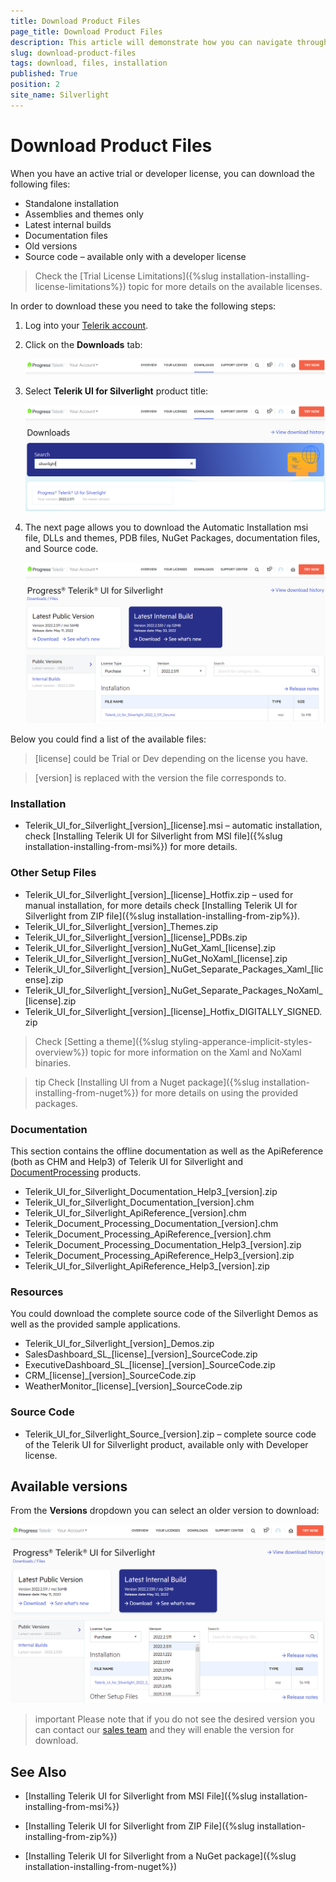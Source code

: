 ```yaml
---
title: Download Product Files
page_title: Download Product Files
description: This article will demonstrate how you can navigate through your account to download Telerik UI for Silverlight assemblies, examples, etc.
slug: download-product-files
tags: download, files, installation
published: True
position: 2
site_name: Silverlight
---
```


# Download Product Files

When you have an active trial or developer license, you can download the following files:

* Standalone installation
* Assemblies and themes only
* Latest internal builds
* Documentation files
* Old versions
* Source code – available only with a developer license

>Check the [Trial License Limitations]({%slug installation-installing-license-limitations%}) topic for more details on the available licenses.

In order to download these you need to take the following steps:

1. Log into your [Telerik account](https://www.telerik.com/account/).

2. Click on the __Downloads__ tab:

	![WPF Progress Site Downloads Tab](images/Download_product_files_0.png)

3. Select __Telerik UI for Silverlight__ product title:
	
	![WPF Progress Site Telerik UI for WPF Product Title](images/Download_product_files_11.png)

4. The next page allows you to download the Automatic Installation msi file, DLLs and themes, PDB files, NuGet Packages, documentation files, and Source code. 

	![WPF Progress Site Telerik UI for WPF Product Page](images/Download_product_files_21.png)

Below you could find a list of the available files:

>[license] could be Trial or Dev depending on the license you have.

>[version] is replaced with the version the file corresponds to.

### Installation

* Telerik_UI_for_Silverlight_[version]_[license].msi – automatic installation, check [Installing Telerik UI for Silverlight from MSI file]({%slug installation-installing-from-msi%}) for more details.

### Other Setup Files

* Telerik_UI_for_Silverlight_[version]_[license]_Hotfix.zip – used for manual installation, for more details check [Installing Telerik UI for Silverlight from ZIP file]({%slug installation-installing-from-zip%}).
* Telerik_UI_for_Silverlight_[version]_Themes.zip
* Telerik_UI_for_Silverlight_[version]_[license]_PDBs.zip
* Telerik_UI_for_Silverlight_[version]\_NuGet_Xaml_[license].zip
* Telerik_UI_for_Silverlight_[version]\_NuGet_NoXaml_[license].zip 
* Telerik_UI_for_Silverlight_[version]\_NuGet_Separate_Packages_Xaml_[license].zip
* Telerik_UI_for_Silverlight_[version]\_NuGet_Separate_Packages_NoXaml_[license].zip 
* Telerik_UI_for_Silverlight_[version]_[license]_Hotfix_DIGITALLY_SIGNED.zip 

>Check [Setting a theme]({%slug styling-apperance-implicit-styles-overview%}) topic for more information on the Xaml and NoXaml binaries.

>tip Check [Installing UI from a Nuget package]({%slug installation-installing-from-nuget%}) for more details on using the provided packages.

### Documentation

This section contains the offline documentation as well as the ApiReference (both as CHM and Help3) of Telerik UI for Silverlight and [DocumentProcessing](https://docs.telerik.com/devtools/document-processing/introduction) products.

* Telerik_UI_for_Silverlight_Documentation_Help3_[version].zip
* Telerik_UI_for_Silverlight_Documentation_[version].chm
* Telerik_UI_for_Silverlight_ApiReference_[version].chm
* Telerik_Document_Processing_Documentation_[version].chm
* Telerik_Document_Processing_ApiReference_[version].chm
* Telerik_Document_Processing_Documentation_Help3_[version].zip
* Telerik_Document_Processing_ApiReference_Help3_[version].zip
* Telerik_UI_for_Silverlight_ApiReference_Help3_[version].zip

### Resources

You could download the complete source code of the Silverlight Demos as well as the provided sample applications.

* Telerik_UI_for_Silverlight_[version]_Demos.zip
* SalesDashboard_SL_[license]_[version]_SourceCode.zip
* ExecutiveDashboard_SL_[license]_[version]_SourceCode.zip
* CRM_[license]_[version]_SourceCode.zip
* WeatherMonitor_[license]_[version]_SourceCode.zip

### Source Code

* Telerik_UI_for_Silverlight_Source_[version].zip – complete source code of the Telerik UI for Silverlight product, available only with Developer license.

## Available versions

From the __Versions__ dropdown you can select an older version to download:

![WPF Progress Site Telerik UI for Silverlight Available Versions](images/Download_product_files_31.png)

>important Please note that if you do not see the desired version you can contact our [sales team](mailto:sales@telerik.com) and they will enable the version for download.

## See Also

 * [Installing Telerik UI for Silverlight from MSI File]({%slug installation-installing-from-msi%})

 * [Installing Telerik UI for Silverlight from ZIP File]({%slug installation-installing-from-zip%})

 * [Installing Telerik UI for Silverlight from a NuGet package]({%slug installation-installing-from-nuget%})
